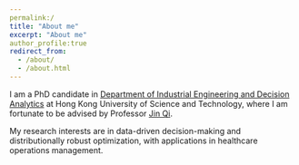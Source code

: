 ```yaml
---
permalink:/
title: "About me"
excerpt: "About me"
author_profile:true
redirect_from:
  - /about/
  - /about.html
---
```


I am a PhD candidate in [Department of Industrial Engineering and Decision Analytics](https://www.ieda.ust.hk/eng/index.php) at Hong Kong University of Science and Technology, where I am fortunate to be advised by Professor [Jin Qi](https://www.ieda.ust.hk/eng/faculty-staff.php?catid=5&sid=15&id=22). 

My research interests are in data-driven decision-making and distributionally robust optimization, with applications in healthcare operations management.
